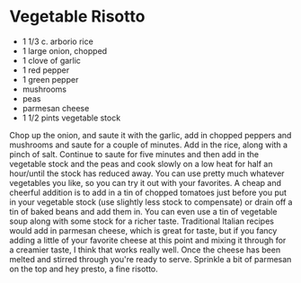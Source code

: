 # Vegetable Risotto

* 1 1/3 c. arborio rice
* 1 large onion, chopped
* 1 clove of garlic
* 1 red pepper
* 1 green pepper
* mushrooms
* peas
* parmesan cheese
* 1 1/2 pints vegetable stock

Chop up the onion, and saute it with the garlic, add in chopped
peppers and mushrooms and saute for a couple of minutes. Add in the
rice, along with a pinch of salt. Continue to saute for five minutes
and then add in the vegetable stock and the peas and cook slowly on a
low heat for half an hour/until the stock has reduced away. You can
use pretty much whatever vegetables you like, so you can try it out
with your favorites. A cheap and cheerful addition is to add in a tin
of chopped tomatoes just before you put in your vegetable stock (use
slightly less stock to compensate) or drain off a tin of baked beans
and add them in. You can even use a tin of vegetable soup along with
some stock for a richer taste. Traditional Italian recipes would add
in parmesan cheese, which is great for taste, but if you fancy adding
a little of your favorite cheese at this point and mixing it through
for a creamier taste, I think that works really well. Once the cheese
has been melted and stirred through you're ready to serve. Sprinkle a
bit of parmesan on the top and hey presto, a fine risotto.
